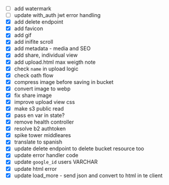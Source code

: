 - [ ] add watermark
- [ ] update with_auth jwt error handling
- [x] add delete endpoint
- [x] add favicon
- [x] add gif
- [x] add inifite scroll
- [x] add metadata - media and SEO
- [x] add share, individual view
- [x] add upload.html max weigth note
- [x] check `name` in upload logic
- [x] check oath flow
- [x] compress image before saving in bucket
- [x] convert image to webp
- [x] fix share image
- [x] improve upload view css
- [x] make s3 public read
- [x] pass en var in state?
- [x] remove health controller
- [x] resolve b2 authtoken
- [x] spike tower middleares
- [x] translate to spanish
- [x] update delete endpoint to delete bucket resource too
- [x] update error handler code
- [x] update `google_id` users VARCHAR
- [x] update html error
- [x] update load_more - send json and convert to html in te client
